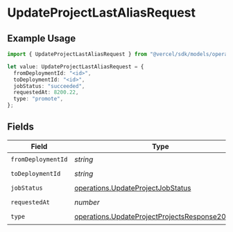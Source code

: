 # UpdateProjectLastAliasRequest

## Example Usage

```typescript
import { UpdateProjectLastAliasRequest } from "@vercel/sdk/models/operations/updateproject.js";

let value: UpdateProjectLastAliasRequest = {
  fromDeploymentId: "<id>",
  toDeploymentId: "<id>",
  jobStatus: "succeeded",
  requestedAt: 8200.22,
  type: "promote",
};
```

## Fields

| Field                                                                                                              | Type                                                                                                               | Required                                                                                                           | Description                                                                                                        |
| ------------------------------------------------------------------------------------------------------------------ | ------------------------------------------------------------------------------------------------------------------ | ------------------------------------------------------------------------------------------------------------------ | ------------------------------------------------------------------------------------------------------------------ |
| `fromDeploymentId`                                                                                                 | *string*                                                                                                           | :heavy_check_mark:                                                                                                 | N/A                                                                                                                |
| `toDeploymentId`                                                                                                   | *string*                                                                                                           | :heavy_check_mark:                                                                                                 | N/A                                                                                                                |
| `jobStatus`                                                                                                        | [operations.UpdateProjectJobStatus](../../models/operations/updateprojectjobstatus.md)                             | :heavy_check_mark:                                                                                                 | N/A                                                                                                                |
| `requestedAt`                                                                                                      | *number*                                                                                                           | :heavy_check_mark:                                                                                                 | N/A                                                                                                                |
| `type`                                                                                                             | [operations.UpdateProjectProjectsResponse200Type](../../models/operations/updateprojectprojectsresponse200type.md) | :heavy_check_mark:                                                                                                 | N/A                                                                                                                |